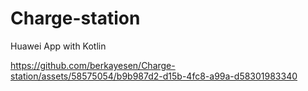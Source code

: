 # Charge-station
Huawei App with Kotlin


https://github.com/berkayesen/Charge-station/assets/58575054/b9b987d2-d15b-4fc8-a99a-d58301983340

